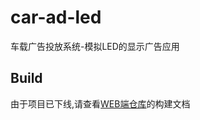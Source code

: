 # car-ad-led
车载广告投放系统-模拟LED的显示广告应用

## Build
由于项目已下线,请查看[WEB端仓库](https://github.com/Ourobj-car-ad/car-ad-web)的构建文档
